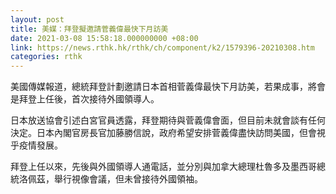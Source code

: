 ```yaml
---
layout: post
title: 美媒：拜登擬邀請菅義偉最快下月訪美
date: 2021-03-08 15:58:18.000000000 +08:00
link: https://news.rthk.hk/rthk/ch/component/k2/1579396-20210308.htm
categories: rthk
---
```


美國傳媒報道，總統拜登計劃邀請日本首相菅義偉最快下月訪美，若果成事，將會是拜登上任後，首次接待外國領導人。

日本放送協會引述白宮官員透露，拜登期待與菅義偉會面，但目前未就會談有任何決定。日本內閣官房長官加藤勝信說，政府希望安排菅義偉盡快訪問美國，但會視乎疫情發展。

拜登上任以來，先後與外國領導人通電話，並分別與加拿大總理杜魯多及墨西哥總統洛佩茲，舉行視像會議，但未曾接待外國領袖。
